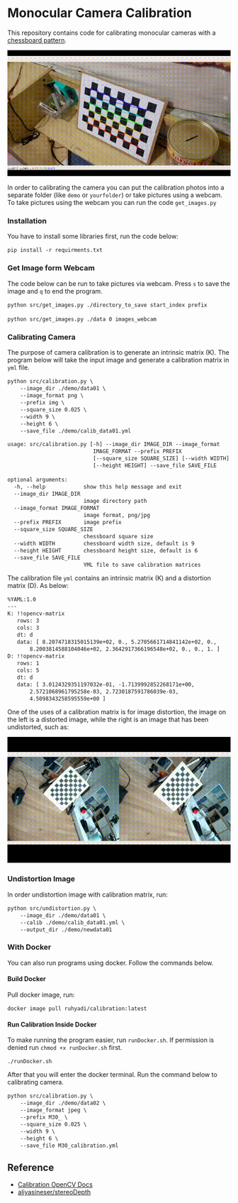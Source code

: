 # Monocular Camera Calibration

This repository contains code for calibrating monocular cameras with a [chessboard pattern](docs/Checkerboard-A4-25mm-10x7.svg).

![Demo GIF](./docs/calibration.gif)

In order to calibrating the camera you can put the calibration photos into a separate folder (like `demo` or `yourfolder`) or take pictures using a webcam. To take pictures using the webcam you can run the code `get_images.py`

### Installation
You have to install some libraries first, run the code below:
```
pip install -r requirments.txt
```

### Get Image form Webcam
The code below can be run to take pictures via webcam. Press `s` to save the image and `q` to end the program.
```
python src/get_images.py ./directory_to_save start_index prefix

python src/get_images.py ./data 0 images_webcam
```

### Calibrating Camera
The purpose of camera calibration is to generate an intrinsic matrix (K). The program below will take the input image and generate a calibration matrix in `yml` file.
```
python src/calibration.py \
    --image_dir ./demo/data01 \
    --image_format png \
    --prefix img \
    --square_size 0.025 \
    --width 9 \
    --height 6 \
    --save_file ./demo/calib_data01.yml
```
```
usage: src/calibration.py [-h] --image_dir IMAGE_DIR --image_format
                           IMAGE_FORMAT --prefix PREFIX
                           [--square_size SQUARE_SIZE] [--width WIDTH]
                           [--height HEIGHT] --save_file SAVE_FILE

optional arguments:
  -h, --help            show this help message and exit
  --image_dir IMAGE_DIR
                        image directory path
  --image_format IMAGE_FORMAT
                        image format, png/jpg
  --prefix PREFIX       image prefix
  --square_size SQUARE_SIZE
                        chessboard square size
  --width WIDTH         chessboard width size, default is 9
  --height HEIGHT       chessboard height size, default is 6
  --save_file SAVE_FILE
                        YML file to save calibration matrices
```
The calibration file `yml` contains an intrinsic matrix (K) and a distortion matrix (D). As below:
```
%YAML:1.0
---
K: !!opencv-matrix
   rows: 3
   cols: 3
   dt: d
   data: [ 8.2074718315015139e+02, 0., 5.2705661714841142e+02, 0.,
       8.2003814588104046e+02, 2.3642917366196548e+02, 0., 0., 1. ]
D: !!opencv-matrix
   rows: 1
   cols: 5
   dt: d
   data: [ 3.0124329351197032e-01, -1.7139992852268171e+00,
       2.5721068961795258e-03, 2.7230187591786039e-03,
       4.5098343258595559e+00 ]
```

One of the uses of a calibration matrix is for image distortion, the image on the left is a distorted image, while the right is an image that has been undistorted, such as:

![undistortion](docs/undistortion.gif)

### Undistortion Image
In order undistortion image with calibration matrix, run:
```
python src/undistortion.py \
    --image_dir ./demo/data01 \
    --calib ./demo/calib_data01.yml \
    --output_dir ./demo/newdata01
```

### With Docker
You can also run programs using docker. Follow the commands below.
#### Build Docker
Pull docker image, run:
```
docker image pull ruhyadi/calibration:latest
```

#### Run Calibration Inside Docker
To make running the program easier, run `runDocker.sh`. If permission is denied run `chmod +x runDocker.sh` first.
```
./runDocker.sh
```
After that you will enter the docker terminal. Run the command below to calibrating camera.
```
python src/calibration.py \
    --image_dir ./demo/data02 \
    --image_format jpeg \
    --prefix M30_ \
    --square_size 0.025 \
    --width 9 \
    --height 6 \
    --save_file M30_calibration.yml
```

## Reference
- [Calibration OpenCV Docs](https://docs.opencv.org/3.4/dc/dbb/tutorial_py_calibration.html)
- [aliyasineser/stereoDepth](https://github.com/aliyasineser/stereoDepth)